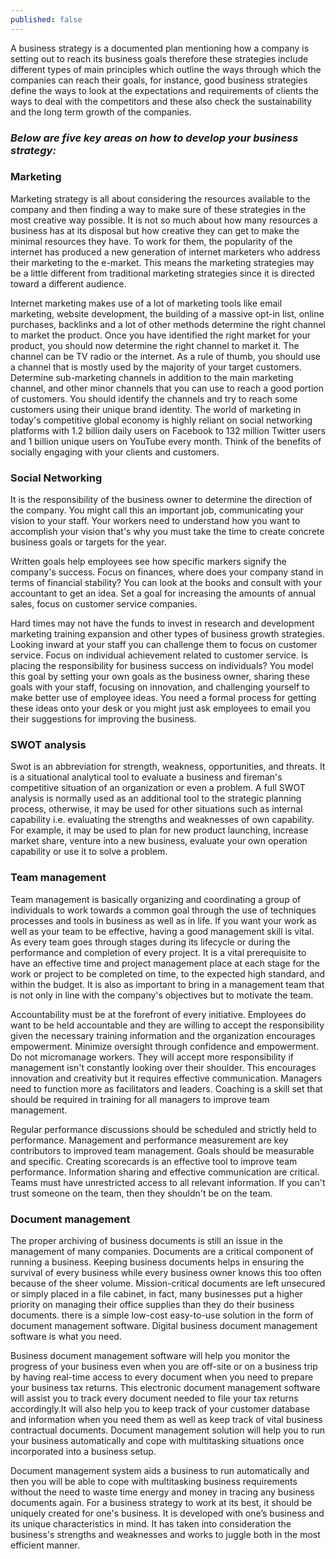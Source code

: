 ```yaml
---
published: false
---
```



A business strategy is a documented plan mentioning how a company is setting out to reach its business goals therefore these strategies include different types of main principles which outline the ways through which the companies can reach their goals, for instance, good business strategies define the ways to look at the expectations and requirements of clients the ways to deal with the competitors and these also check the sustainability and the long term growth of the companies.

### _Below are five key areas on how to develop your business strategy:_

### Marketing   
Marketing strategy is all about considering the resources available to the company and then finding a way to make sure of these strategies in the most creative way possible. It is not so much about how many resources a business has at its disposal but how creative they can get to make the minimal resources they have. To work for them, the popularity of the internet has produced a new generation of internet marketers who address their marketing to the e-market. This means the marketing strategies may be a little different from traditional marketing strategies since it is directed toward a different audience.

Internet marketing makes use of a lot of marketing tools like email marketing, website development, the building of a massive opt-in list, online purchases, backlinks and a lot of other methods determine the right channel to market the product. Once you have identified the right market for your product, you should now determine the right channel to market it. The channel can be TV radio or the internet. As a rule of thumb, you should use a channel that is mostly used by the majority of your target customers. Determine sub-marketing channels in addition to the main marketing channel, and other minor channels that you can use to reach a good portion of customers. You should identify the channels and try to reach some customers using their unique brand identity. 
The world of marketing in today's competitive global economy is highly reliant on social networking platforms with 1.2 billion daily users on Facebook to 132 million Twitter users and 1 billion unique users on YouTube every month. Think of the benefits of socially engaging with your clients and customers.

### Social Networking  
It is the responsibility of the business owner to determine the direction of the company. You might call this an important job, communicating your vision to your staff. Your workers need to understand how you want to accomplish your vision that's why you must take the time to create concrete business goals or targets for the year.

Written goals help employees see how specific markers signify the company's success. Focus on finances, where does your company stand in terms of financial stability? You can look at the books and consult with your accountant to get an idea. Set a goal for increasing the amounts of annual sales, focus on customer service companies.

Hard times may not have the funds to invest in research and development marketing training expansion and other types of business growth strategies. Looking inward at your staff you can challenge them to focus on customer service. Focus on individual achievement related to customer service. Is placing the responsibility for business success on individuals? You model this goal by setting your own goals as the business owner, sharing these goals with your staff, focusing on innovation, and challenging yourself to make better use of employee ideas. You need a formal process for getting these ideas onto your desk or you might just ask employees to email you their suggestions for improving the business.

### SWOT analysis  
Swot is an abbreviation for strength, weakness, opportunities, and threats. It is a situational analytical tool to evaluate a business and fireman's competitive situation of an organization or even a problem. A full SWOT analysis is normally used as an additional tool to the strategic planning process, otherwise, it may be used for other situations such as internal capability i.e. evaluating the strengths and weaknesses of own capability. For example, it may be used to plan for new product launching, increase market share, venture into a new business, evaluate your own operation capability or use it to solve a problem.

### Team management  
Team management is basically organizing and coordinating a group of individuals to work towards a common goal through the use of techniques processes and tools in business as well as in life. If you want your work as well as your team to be effective, having a good management skill is vital. As every team goes through stages during its lifecycle or during the performance and completion of every project. It is a vital prerequisite to have an effective time and project management place at each stage for the work or project to be completed on time, to the expected high standard, and within the budget. It is also as important to bring in a management team that is not only in line with the company's objectives but to motivate the team. 

Accountability must be at the forefront of every initiative. Employees do want to be held accountable and they are willing to accept the responsibility given the necessary training information and the organization encourages empowerment. Minimize oversight through confidence and empowerment. Do not micromanage workers. They will accept more responsibility if management isn't constantly looking over their shoulder. This encourages innovation and creativity but it requires effective communication. Managers need to function more as facilitators and leaders.
Coaching is a skill set that should be required in training for all managers to improve team management. 

Regular performance discussions should be scheduled and strictly held to performance. Management and performance measurement are key contributors to improved team management. Goals should be measurable and specific. Creating scorecards is an effective tool to improve team performance. Information sharing and effective communication are critical. Teams must have unrestricted access to all relevant information. If you can't trust someone on the team, then they shouldn't be on the team.

### Document management  
The proper archiving of business documents is still an issue in the management of many companies. Documents are a critical component of running a business. Keeping business documents helps in ensuring the survival of every business while every business owner knows this too often because of the sheer volume. Mission-critical documents are left unsecured or simply placed in a file cabinet, in fact, many businesses put a higher priority on managing their office supplies than they do their business documents. there is a simple low-cost easy-to-use solution in the form of document management software. Digital business document management software is what you need. 

Business document management software will help you monitor the progress of your business even when you are off-site or on a business trip by having real-time access to every document when you need to prepare your business tax returns. This electronic document management software will assist you to track every document needed to file your tax returns accordingly.It will also help you to keep track of your customer database and information when you need them as well as keep track of vital business contractual documents. Document management solution will help you to run your business automatically and cope with multitasking situations once incorporated into a business setup.

Document management system aids a business to run automatically and then you will be able to cope with multitasking business requirements without the need to waste time energy and money in tracing any business documents again. For a business strategy to work at its best, it should be uniquely created for one's business. It is developed with one’s business and its unique characteristics in mind. It has taken into consideration the business's strengths and weaknesses and works to juggle both in the most efficient manner. 


